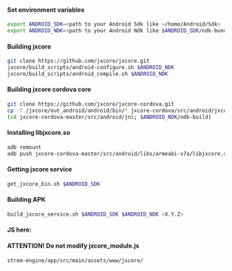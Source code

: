 #### Set environment variables
```sh
export ANDROID_SDK=<path to your Android Sdk like ~/home/Android/Sdk>
export ANDROID_NDK=<path to your Android Ndk like $ANDROID_SDK/ndk-bundle>
```

#### Building jxcore
```sh
git clone https://github.com/jxcore/jxcore.git
jxcore/build_scripts/android-configure.sh $ANDROID_NDK
jxcore/build_scripts/android_compile.sh $ANDROID_NDK
```

#### Building jxcore cordova core
```sh
git clone https://github.com/jxcore/jxcore-cordova.git
cp -f /jxcore/out_android/android/bin/* jxcore-cordova/src/android/jxcore-binaries/
(cd jxcore-cordova-master/src/android/jni; $ANDROID_NDK/ndk-build) 
```

#### Installing libjxcore.so
```sh
adb remount
adb push jxcore-cordova-master/src/android/libs/armeabi-v7a/libjxcore.so /vendor/lib
```

#### Getting jxcore service
```sh
get_jxcore_bin.sh $ANDROID_SDK
```

#### Building APK
```sh
build_jxcore_service.sh $ANDROID_SDK $ANDROID_NDK <X.Y.Z>
```
#### JS here:
#### ATTENTION! Do not modify jxcore_module.js
```
strem-engine/app/src/main/assets/www/jxcore/
```
